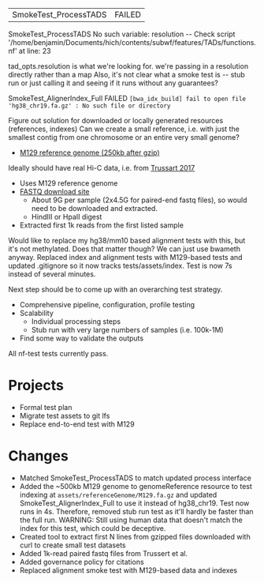 |                       |        |
| --------------------- | ------ |
| SmokeTest_ProcessTADS | FAILED |
SmokeTest_ProcessTADS
No such variable: resolution -- Check script '/home/benjamin/Documents/hich/contents/subwf/features/TADs/functions.nf' at line: 23

tad_opts.resolution is what we're looking for.
we're passing in a resolution directly rather than a map
Also, it's not clear what a smoke test is -- stub run or just calling it and seeing if it runs without any guarantees?

SmokeTest_AlignerIndex_Full FAILED
`[bwa_idx_build] fail to open file 'hg38_chr19.fa.gz' : No such file or directory`

Figure out solution for downloaded or locally generated resources (references, indexes)
Can we create a small reference, i.e. with just the smallest contig from one chromosome or an entire very small genome?
+ [M129 reference genome (250kb after gzip)](https://www.ncbi.nlm.nih.gov/nuccore/NC_000912.1?report=fasta)

Ideally should have real Hi-C data, i.e. from [Trussart 2017](Paper/Citations.md)
+ Uses M129 reference genome
+ [FASTQ download site](https://www.ebi.ac.uk/biostudies/ArrayExpress/studies/E-MTAB-3721/sdrf)
	+ About 9G per sample (2x4.5G for paired-end fastq files), so would need to be downloaded and extracted.
	+ HindIII or HpaII digest 
+ Extracted first 1k reads from the first listed sample

Would like to replace my hg38/mm10 based alignment tests with this, but it's not methylated. Does that matter though? We can just use bwameth anyway. Replaced index and alignment tests with M129-based tests and updated .gitignore so it now tracks tests/assets/index. Test is now 7s instead of several minutes.

Next step should be to come up with an overarching test strategy.
+ Comprehensive pipeline, configuration, profile testing
+ Scalability
	+ Individual processing steps
	+ Stub run with very large numbers of samples (i.e. 100k-1M)
+ Find some way to validate the outputs

All nf-test tests currently pass.
# Projects
+ Formal test plan
+ Migrate test assets to git lfs
+ Replace end-to-end test with M129
# Changes
+ Matched SmokeTest_ProcessTADS to match updated process interface
+ Added the ~500kb M129 genome to genomeReference resource to test indexing at `assets/referenceGenome/M129.fa.gz` and updated SmokeTest_AlignerIndex_Full to use it instead of hg38_chr19. Test now runs in 4s. Therefore, removed stub run test as it'll hardly be faster than the full run. WARNING: Still using human data that doesn't match the index for this test, which could be deceptive. 
+ Created tool to extract first N lines from gzipped files downloaded with curl to create small test datasets
+ Added 1k-read paired fastq files from Trussert et al.
+ Added governance policy for citations
+ Replaced alignment smoke test with M129-based data and indexes